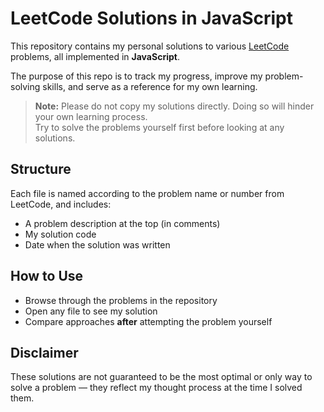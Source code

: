 # LeetCode Solutions in JavaScript

This repository contains my personal solutions to various [LeetCode](https://leetcode.com/) problems, all implemented in **JavaScript**.

The purpose of this repo is to track my progress, improve my problem-solving skills, and serve as a reference for my own learning.

> **Note:** Please do not copy my solutions directly. Doing so will hinder your own learning process.  
> Try to solve the problems yourself first before looking at any solutions.

## Structure

Each file is named according to the problem name or number from LeetCode, and includes:

- A problem description at the top (in comments)
- My solution code
- Date when the solution was written

## How to Use

- Browse through the problems in the repository
- Open any file to see my solution
- Compare approaches **after** attempting the problem yourself

## Disclaimer

These solutions are not guaranteed to be the most optimal or only way to solve a problem — they reflect my thought process at the time I solved them.

